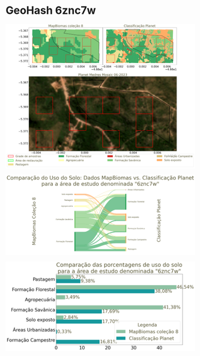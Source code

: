 
# GeoHash 6znc7w

![GeoHash Mapa 6znc7w](figs/6znc7w_map.png)


![GeoHash Sankey 6znc7w](figs/sankey_6znc7w.png)


![GeoHash Porcent 6znc7w](figs/6znc7w_porcente.png) 
